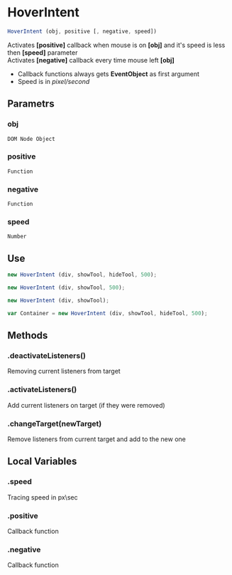 # HoverIntent
```javascript
HoverIntent (obj, positive [, negative, speed])
```
Activates **[positive]** callback when mouse is on **[obj]** and it's speed is less then **[speed]** parameter   
Activates **[negative]** callback every time mouse left **[obj]**  
- Callback functions always gets **EventObject** as first argument  
- Speed is in *pixel/second*
## Parametrs
### obj
    DOM Node Object
### positive
    Function
### negative
    Function
### speed
    Number  
## Use
```javascript
new HoverIntent (div, showTool, hideTool, 500);

new HoverIntent (div, showTool, 500);

new HoverIntent (div, showTool);

var Container = new HoverIntent (div, showTool, hideTool, 500);

```   
## Methods
### .deactivateListeners()
Removing current listeners from target

### .activateListeners()
Add current listeners on target (if they were removed)

### .changeTarget(newTarget)
Remove listeners from current target and add to the new one   

## Local Variables
### .speed
Tracing speed in px\sec

### .positive
Callback function

### .negative
Callback function
